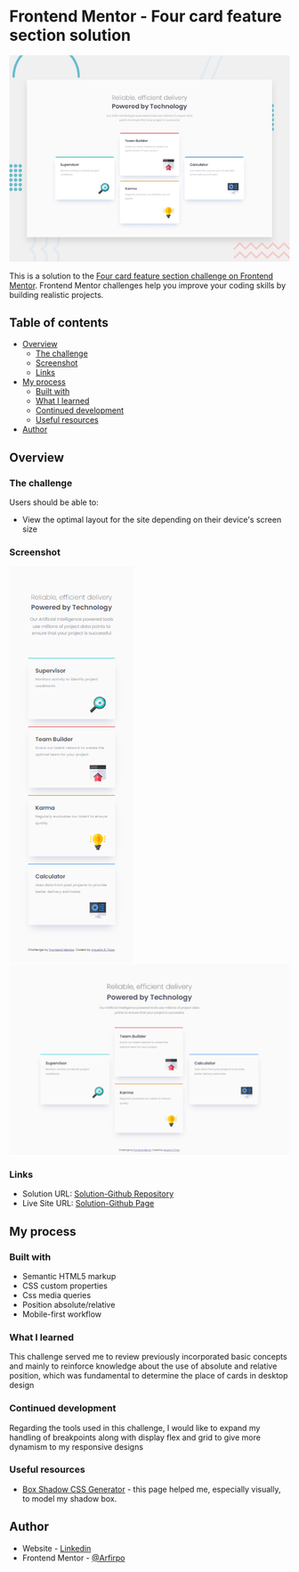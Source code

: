 # Frontend Mentor - Four card feature section solution

![Design preview for the Four card feature section coding challenge](./src/images/desktop-preview.jpg)

This is a solution to the [Four card feature section challenge on Frontend Mentor](https://www.frontendmentor.io/challenges/four-card-feature-section-weK1eFYK). Frontend Mentor challenges help you improve your coding skills by building realistic projects. 

## Table of contents

- [Overview](#overview)
  - [The challenge](#the-challenge)
  - [Screenshot](#screenshot)
  - [Links](#links)
- [My process](#my-process)
  - [Built with](#built-with)
  - [What I learned](#what-i-learned)
  - [Continued development](#continued-development)
  - [Useful resources](#useful-resources)
- [Author](#author)

## Overview

### The challenge

Users should be able to:

- View the optimal layout for the site depending on their device's screen size

### Screenshot

![Mobile Design](./src/images/mobile-design.PNG)
![Desktop Design](./src/images/desktop-design.PNG)

### Links

- Solution URL: [Solution-Github Repository](https://github.com/Arfirpo/four-card-feature-section-master/)
- Live Site URL: [Solution-Github Page](https://arfirpo.github.io/four-card-feature-section-master/)

## My process

### Built with

- Semantic HTML5 markup
- CSS custom properties
- Css media queries
- Position absolute/relative
- Mobile-first workflow

### What I learned

This challenge served me to review previously incorporated basic concepts and mainly to reinforce knowledge about the use of absolute and relative position, which was fundamental to determine the place of cards in desktop design

### Continued development

Regarding the tools used in this challenge, I would like to expand my handling of breakpoints along with display flex and grid to give more dynamism to my responsive designs

### Useful resources

- [Box Shadow CSS Generator](https://cssgenerator.org/box-shadow-css-generator.html) - this page helped me, especially visually, to model my shadow box.

## Author

- Website - [Linkedin](https://www.linkedin.com/in/agustin-rodrigo-firpo-0aa86697/)
- Frontend Mentor - [@Arfirpo](https://www.frontendmentor.io/profile/Arfirpo)
